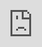 ```yaml
---
layout: post
title: 前掛けデビュー
date: 2025-04-02 23:00:00
description:  # Add post description (optional)
img: postimg/250403_shika.png # Add image post (optional)
fig-caption: # Add figcaption (optional)
tags: [日記]
---
```

『かくかくしかじか』を5巻全部読んだのだ。面白かったのだ。<br>
これ今年の5月ごろから流行るらしい。<br>
「かくかくしかじか」と「えいが」ってのは ふかい かんけいが あるって いうのは ほんとうの ことなのかい？<br>
なに!? そうなのか!? いやー おじさんが りゅうこうに ついていくのは たいへんだ

この漫画は毎話最後に泣けるように泣けるような構成になっているのだけれど、<br>
私は昔から感情を揺さぶられるのが嫌いな頑固者なので、この漫画に限らず感動シーンがやって来るとその部分だけかなり飛ばし読みになってしまうのであった。<br>
どの程度揺さぶられるのが嫌いかというと、自分には感情が無いと思っていた頃もあった程度ですね。

<iframe src="https://www.youtube.com/embed/55bbXChAxBE" style="position: absolute; top: 0; left: 0; width: 100%; height: 100%;" frameborder="0" allowfullscreen> </iframe>

もっと歳を取ればゆっくり読めるようになれるだろうか。